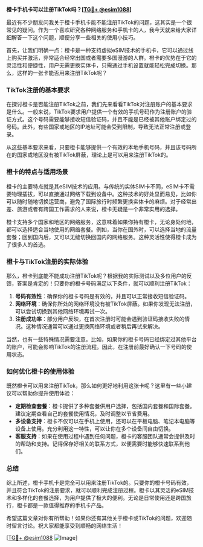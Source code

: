 **橙卡手机卡可以注册TikTok吗？[[TG💪+ @esim1088](https://t.me/s/esim1088)]**

最近有不少朋友问我关于橙卡手机卡能不能注册TikTok的问题，这其实是一个很常见的疑问。作为一个喜欢研究各种网络服务和手机卡的人，我今天就来给大家详细解答一下这个问题，顺便分享一些相关的使用小技巧。

首先，让我们明确一点：橙卡是一种支持虚拟eSIM技术的手机卡，它可以通过线上购买并激活，非常适合经常出国或者需要多国漫游的人群。橙卡的优势在于它的灵活性和便捷性，用户无需更换实体卡，只需通过手机设置就能轻松完成切换。那么，这样的一张卡能否用来注册TikTok呢？

### TikTok注册的基本要求

在探讨橙卡是否能注册TikTok之前，我们先来看看TikTok对注册账户的基本要求是什么。一般来说，TikTok要求用户提供一个有效的手机号码作为注册账户的验证方式。这个号码需要能够接收短信验证码，并且不能是已经被其他账户绑定过的号码。此外，有些国家或地区的IP地址可能会受到限制，导致无法正常注册或登录。

从这些基本要求来看，只要橙卡能够提供一个有效的本地手机号码，并且该号码所在的国家或地区没有被TikTok屏蔽，理论上是可以用来注册TikTok的。

### 橙卡的特点与适用场景

橙卡的主要特点就是其eSIM技术的应用。与传统的实体SIM卡不同，eSIM卡不需要物理插拔，可以直接通过网络下载到设备中。这种技术的好处显而易见，比如你可以随时随地切换运营商，避免了国际旅行时频繁更换实体卡的麻烦。对于经常出差、旅游或者有跨国工作需求的人来说，橙卡无疑是一个非常实用的选择。

橙卡支持多个国家和地区的网络服务，这意味着如果你持有橙卡，无论身处何地，都可以选择适合当地使用的网络套餐。例如，当你在国外时，可以选择当地的流量套餐；回到国内后，又可以无缝切换回国内的网络服务。这种灵活性使得橙卡成为了很多人的首选。

### 橙卡与TikTok注册的实际体验

那么，橙卡到底能不能成功注册TikTok呢？根据我的实际测试以及多位用户的反馈，答案是肯定的！只要你的橙卡号码满足以下条件，就可以顺利注册TikTok：

1. **号码有效性**：确保你的橙卡号码是有效的，并且可以正常接收短信验证码。
2. **网络环境**：确保你所处的网络环境没有被TikTok屏蔽。如果你发现无法注册，可以尝试切换到其他网络环境再试一次。
3. **注册成功率**：部分用户反映，在首次注册时可能会遇到验证码接收失败的情况。这种情况通常可以通过更换网络环境或者稍后再试来解决。

当然，也有一些特殊情况需要注意。比如，如果你的橙卡号码已经绑定过其他平台的账户，可能会影响TikTok的注册流程。因此，在注册前最好确认一下号码的使用状态。

### 如何优化橙卡的使用体验

既然橙卡可以用来注册TikTok，那么如何更好地利用这张卡呢？这里有一些小建议可以帮助你提升使用体验：

- **定期检查套餐**：橙卡提供了多种套餐供用户选择，包括国内套餐和国际套餐。建议定期查看自己的套餐使用情况，及时调整以节省费用。
- **多设备支持**：橙卡不仅可以在手机上使用，还可以在平板电脑、笔记本电脑等设备上使用。充分利用这一特性，可以让你在多个设备间自由切换。
- **客服支持**：如果在使用过程中遇到任何问题，橙卡的客服团队通常会提供及时的帮助和支持。记得保存好相关的联系方式，以便需要时能够快速联系到他们。

### 总结

综上所述，橙卡手机卡是完全可以用来注册TikTok的。只要你的橙卡号码有效，并且符合TikTok的注册要求，就可以顺利完成注册过程。橙卡以其灵活的eSIM技术和多样化的套餐选择，为用户提供了极大的便利。无论是日常使用还是跨国旅行，橙卡都是一款值得推荐的手机卡产品。

希望这篇文章对你有所帮助！如果你还有其他关于橙卡或TikTok的问题，欢迎随时留言讨论。祝大家都能享受到顺畅的网络生活！

[[TG💪+ @esim1088](https://t.me/s/esim1088) ![Image](https://i.postimg.cc/4NQfJmqS/Snipaste-2025-05-13-00-14-12.png)]